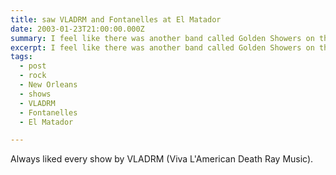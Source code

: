 ```yaml
---
title: saw VLADRM and Fontanelles at El Matador
date: 2003-01-23T21:00:00.000Z
summary: I feel like there was another band called Golden Showers on the bill but I dunno.
excerpt: I feel like there was another band called Golden Showers on the bill but I dunno.
tags:
  - post
  - rock
  - New Orleans
  - shows
  - VLADRM
  - Fontanelles
  - El Matador

---
```


Always liked every show by VLADRM (Viva L'American Death Ray Music).